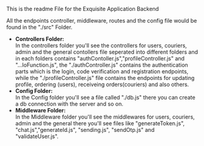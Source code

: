 This is the readme File for the Exquisite Application Backend
<br />

All the endpoints controller, middleware, routes and the config file would be found in the "./src" Folder. <br />

<ul>
    <li>
        <b>Controllers Folder:</b> <br /> In the controllers folder you'll see the controllers for users, couriers, admin and the general contollers file seperated into different folders and in each folders contains "authContoller.js","profileController.js" and "...IoFunction.js", the "./authController.js" contains the authentication parts which is the login, code verification and registration endpoints, while the "./profileController.js" file contains the endpoints for updating profile, ordering (users), receiveing orders(couriers) and also others.
    </li>
    <li>
        <b>Config Folder:</b> <br /> In the Config folder you'll see a file called "./db.js" there you can create a db connection with the server and so on.
    </li>
    <li>
        <b>Middleware Folder:</b> <br /> In the Middleware folder you'll see the middlewares for users, couriers, admin and the general there you'll see files like "generateToken.js", "chat.js","generateId.js", "sending.js", "sendOtp.js" and "validateUser.js".
    </li>
</ul>